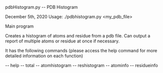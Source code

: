pdbHistogram.py -- PDB Histogram

December 5th, 2020
Usage: ./pdbhistogram.py <my_pdb_file>

Main program

Creates a histogram of atoms and residue from a pdb file. Can output a report
of multiple atoms or residue at once if necessary.

It has the following commands (please access the help command for more detailed
information on each function)

-- help
-- total
-- atomhistogram
-- reshistogram
-- atominfo
-- residueinfo
